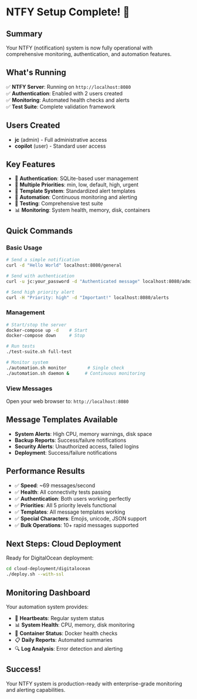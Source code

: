 # NTFY Setup Complete! 🎉

## Summary
Your NTFY (notification) system is now fully operational with comprehensive monitoring, authentication, and automation features.

## What's Running
✅ **NTFY Server**: Running on `http://localhost:8080`  
✅ **Authentication**: Enabled with 2 users created  
✅ **Monitoring**: Automated health checks and alerts  
✅ **Test Suite**: Complete validation framework  

## Users Created
- **jc** (admin) - Full administrative access
- **copilot** (user) - Standard user access

## Key Features
- 🔐 **Authentication**: SQLite-based user management
- 📱 **Multiple Priorities**: min, low, default, high, urgent
- 🎯 **Template System**: Standardized alert templates
- 🤖 **Automation**: Continuous monitoring and alerting
- 🧪 **Testing**: Comprehensive test suite
- 📊 **Monitoring**: System health, memory, disk, containers

## Quick Commands

### Basic Usage
```bash
# Send a simple notification
curl -d "Hello World" localhost:8080/general

# Send with authentication
curl -u jc:your_password -d "Authenticated message" localhost:8080/admin

# Send high priority alert
curl -H "Priority: high" -d "Important!" localhost:8080/alerts
```

### Management
```bash
# Start/stop the server
docker-compose up -d    # Start
docker-compose down     # Stop

# Run tests
./test-suite.sh full-test

# Monitor system
./automation.sh monitor        # Single check
./automation.sh daemon &      # Continuous monitoring
```

### View Messages
Open your web browser to: `http://localhost:8080`

## Message Templates Available
- **System Alerts**: High CPU, memory warnings, disk space
- **Backup Reports**: Success/failure notifications  
- **Security Alerts**: Unauthorized access, failed logins
- **Deployment**: Success/failure notifications

## Performance Results
- ✅ **Speed**: ~69 messages/second
- ✅ **Health**: All connectivity tests passing
- ✅ **Authentication**: Both users working perfectly
- ✅ **Priorities**: All 5 priority levels functional
- ✅ **Templates**: All message templates working
- ✅ **Special Characters**: Emojis, unicode, JSON support
- ✅ **Bulk Operations**: 10+ rapid messages supported

## Next Steps: Cloud Deployment
Ready for DigitalOcean deployment:
```bash
cd cloud-deployment/digitalocean
./deploy.sh --with-ssl
```

## Monitoring Dashboard
Your automation system provides:
- 💓 **Heartbeats**: Regular system status
- 📊 **System Health**: CPU, memory, disk monitoring  
- 🐳 **Container Status**: Docker health checks
- 📋 **Daily Reports**: Automated summaries
- 🔍 **Log Analysis**: Error detection and alerting

## Success! 
Your NTFY system is production-ready with enterprise-grade monitoring and alerting capabilities.
